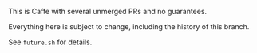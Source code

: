 This is Caffe with several unmerged PRs and no guarantees.

Everything here is subject to change, including the history of this branch.

See `future.sh` for details.
